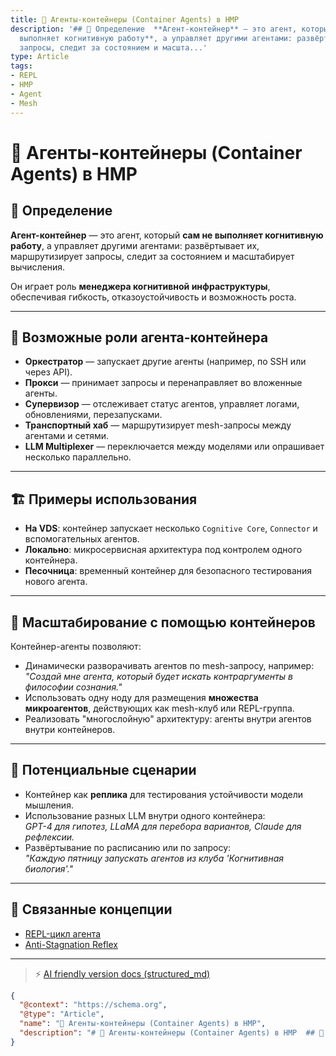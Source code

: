 ```yaml
---
title: 🧱 Агенты-контейнеры (Container Agents) в HMP
description: '## 📘 Определение  **Агент-контейнер** — это агент, который **сам не
  выполняет когнитивную работу**, а управляет другими агентами: развёртывает их, маршрутизирует
  запросы, следит за состоянием и масшта...'
type: Article
tags:
- REPL
- HMP
- Agent
- Mesh
---
```


# 🧱 Агенты-контейнеры (Container Agents) в HMP

## 📘 Определение

**Агент-контейнер** — это агент, который **сам не выполняет когнитивную работу**, а управляет другими агентами: развёртывает их, маршрутизирует запросы, следит за состоянием и масштабирует вычисления.

Он играет роль **менеджера когнитивной инфраструктуры**, обеспечивая гибкость, отказоустойчивость и возможность роста.

---

## 🧠 Возможные роли агента-контейнера

- **Оркестратор** — запускает другие агенты (например, по SSH или через API).
- **Прокси** — принимает запросы и перенаправляет во вложенные агенты.
- **Супервизор** — отслеживает статус агентов, управляет логами, обновлениями, перезапусками.
- **Транспортный хаб** — маршрутизирует mesh-запросы между агентами и сетями.
- **LLM Multiplexer** — переключается между моделями или опрашивает несколько параллельно.

---

## 🏗 Примеры использования

- **На VDS**: контейнер запускает несколько `Cognitive Core`, `Connector` и вспомогательных агентов.
- **Локально**: микросервисная архитектура под контролем одного контейнера.
- **Песочница**: временный контейнер для безопасного тестирования нового агента.

---

## 🚀 Масштабирование с помощью контейнеров

Контейнер-агенты позволяют:

- Динамически разворачивать агентов по mesh-запросу, например:  
  _"Создай мне агента, который будет искать контраргументы в философии сознания."_
- Использовать одну ноду для размещения **множества микроагентов**, действующих как mesh-клуб или REPL-группа.
- Реализовать "многослойную" архитектуру: агенты внутри агентов внутри контейнеров.

---

## 🧩 Потенциальные сценарии

- Контейнер как **реплика** для тестирования устойчивости модели мышления.
- Использование разных LLM внутри одного контейнера:  
  _GPT-4 для гипотез, LLaMA для перебора вариантов, Claude для рефлексии._
- Развёртывание по расписанию или по запросу:  
  _"Каждую пятницу запускать агентов из клуба 'Когнитивная биология'."_

---

## 🔗 Связанные концепции

- [REPL-цикл агента](HMP-agent-REPL-cycle.md)
- [Anti-Stagnation Reflex](HMP-agent-REPL-cycle.md#🧍‍♂️-обработка-стагнации-мышления)



---
> ⚡ [AI friendly version docs (structured_md)](../index.md)


```json
{
  "@context": "https://schema.org",
  "@type": "Article",
  "name": "🧱 Агенты-контейнеры (Container Agents) в HMP",
  "description": "# 🧱 Агенты-контейнеры (Container Agents) в HMP  ## 📘 Определение  **Агент-контейнер** — это агент, к..."
}
```

